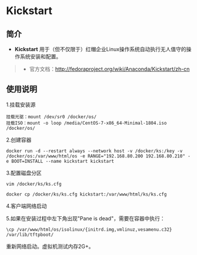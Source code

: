 Kickstart
===
## 简介
* **Kickstart** 用于（但不仅限于）红帽企业Linux操作系统自动执行无人值守的操作系统安装和配置。
> * 官方文档：http://fedoraproject.org/wiki/Anaconda/Kickstart/zh-cn

## 使用说明

1.挂载安装源

    挂载光驱：mount /dev/sr0 /docker/os/  
    挂载ISO：mount -o loop /media/CentOS-7-x86_64-Minimal-1804.iso /docker/os/

2.创建容器

    docker run -d --restart always --network host -v /docker/ks:/key -v /docker/os:/var/www/html/os -e RANGE="192.168.80.200 192.168.80.210" -e BOOT=INSTALL --name kickstart kickstart

3.配置磁盘分区

    vim /docker/ks/ks.cfg
    
    docker cp /docker/ks/ks.cfg kickstart:/var/www/html/ks/ks.cfg

4.客户端网络启动

5.如果在安装过程中左下角出现"Pane is dead"，需要在容器中执行：

    \cp /var/www/html/os/isolinux/{initrd.img,vmlinuz,vesamenu.c32} /var/lib/tftpboot/

重新网络启动。虚拟机测试内存2G+。
